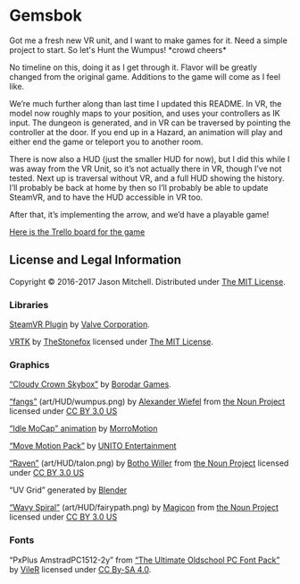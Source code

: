 Gemsbok
=======

Got me a fresh new VR unit, and I want to make games for it. Need a simple project to start. So
let's Hunt the Wumpus! \*crowd cheers\*

No timeline on this, doing it as I get through it. Flavor will be greatly changed from the original
game. Additions to the game will come as I feel like.

We’re much further along than last time I updated this README. In VR, the model now roughly maps to
your position, and uses your controllers as IK input. The dungeon is generated, and in VR can be
traversed by pointing the controller at the door. If you end up in a Hazard, an animation will play
and either end the game or teleport you to another room.

There is now also a HUD (just the smaller HUD for now), but I did this while I was away from the VR
Unit, so it’s not actually there in VR, though I’ve not tested. Next up is traversal without VR, and
a full HUD showing the history. I’ll probably be back at home by then so I’ll probably be able to
update SteamVR, and to have the HUD accessible in VR too.

After that, it’s implementing the arrow, and we’d have a playable game!

[Here is the Trello board for the game](https://trello.com/b/Q5PHfHof/gemsbok-project-board)

License and Legal Information
-----------------------------

Copyright © 2016-2017 Jason Mitchell. Distributed under [The MIT
License](https://opensource.org/licenses/MIT).

### Libraries
[SteamVR Plugin](https://www.assetstore.unity3d.com/en/#!/content/32647) by [Valve
Corporation](http://www.valvesoftware.com/).

[VRTK](https://github.com/thestonefox/VRTK) by [TheStonefox](https://github.com/thestonefox)
licensed under [The MIT License](https://opensource.org/licenses/MIT).

### Graphics
[“Cloudy Crown Skybox”](https://www.assetstore.unity3d.com/en/#!/content/60004) by
[Borodar Games](http://www.borodar.com/).

[“fangs”](https://thenounproject.com/search/?q=fangs&creator=102046&i=50658) (art/HUD/wumpus.png) by
[Alexander Wiefel](https://thenounproject.com/alexander.wiefel/) from [the Noun
Project](https://thenounproject.com/) licensed under [CC BY 3.0
US](https://creativecommons.org/licenses/by/3.0/us/)

[“Idle MoCap” animation](https://www.assetstore.unity3d.com/en/#!/content/28345) by [MorroMotion](http://www.morromotion.com/)

[“Move Motion Pack”](https://www.assetstore.unity3d.com/en/#!/content/25900) by [UNITO
Entertainment](http://www.unito-ent.com)

[“Raven”](https://thenounproject.com/botho/collection/crows-and-ravens/?cidx=1&i=160924) (art/HUD/talon.png) by
[Botho Willer](http://botho.cc/) from [the Noun
Project](https://thenounproject.com/) licensed under [CC BY 3.0
US](https://creativecommons.org/licenses/by/3.0/us/)

“UV Grid” generated by [Blender](https://www.blender.org/)

[“Wavy Spiral”](https://thenounproject.com/search/?q=wavy+spiral&creator=342756&i=302934)
(art/HUD/fairypath.png) by [Magicon](https://thenounproject.com/magicon/) from [the Noun
Project](https://thenounproject.com/) licensed under [CC BY 3.0
US](https://creativecommons.org/licenses/by/3.0/us/)

### Fonts

“PxPlus AmstradPC1512-2y” from [“The Ultimate Oldschool PC Font
Pack”](http://int10h.org/oldschool-pc-fonts/) by [VileR](http://int10h.org/) licensed under [CC
By-SA 4.0](https://creativecommons.org/licenses/by-sa/4.0/).
